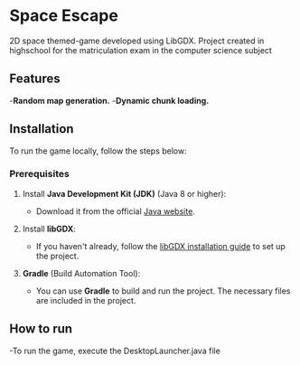 # Space Escape

2D space themed-game developed using LibGDX. Project created in highschool for the matriculation exam in the computer science subject

## Features

-**Random map generation.**
-**Dynamic chunk loading.**

## Installation

To run the game locally, follow the steps below:

### Prerequisites

1. Install **Java Development Kit (JDK)** (Java 8 or higher):
   - Download it from the official [Java website](https://www.oracle.com/java/technologies/javase-jdk11-downloads.html).
   
2. Install **libGDX**:
   - If you haven't already, follow the [libGDX installation guide](https://libgdx.com/dev/) to set up the project.

3. **Gradle** (Build Automation Tool):
   - You can use **Gradle** to build and run the project. The necessary files are included in the project.

## How to run

-To run the game, execute the DesktopLauncher.java file

